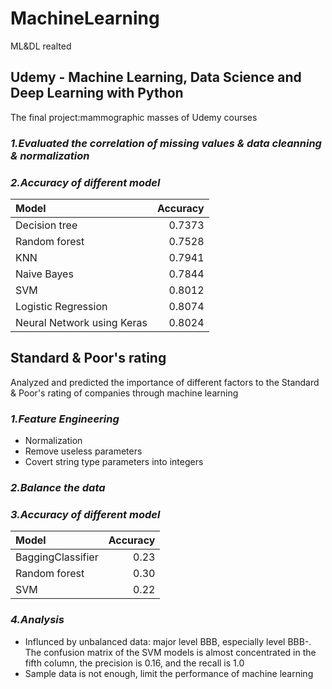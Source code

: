 # MachineLearning
 ML&DL realted

## Udemy - Machine Learning, Data Science and Deep Learning with Python
 The final project:mammographic masses of Udemy courses

### *1.Evaluated the correlation of missing values & data cleanning & normalization*

### *2.Accuracy of different model*
| **Model**                  | **Accuracy**|
| :--------------------------| ----------: |
| Decision tree              | 0.7373 |
| Random forest              | 0.7528 |
| KNN                        | 0.7941 |
| Naive Bayes                | 0.7844 |
| SVM                        | 0.8012 |
| Logistic Regression        | 0.8074 |
| Neural Network using Keras | 0.8024 |

## Standard & Poor's rating
 Analyzed and predicted the importance of different factors to the Standard & Poor's rating of companies through machine learning

### *1.Feature Engineering*
 * Normalization
 * Remove useless parameters
 * Covert string type parameters into integers

### *2.Balance the data*

### *3.Accuracy of different model*
| **Model**                  | **Accuracy**|
| :--------------------------| ----------: |
| BaggingClassifier          | 0.23 |
| Random forest              | 0.30 |
| SVM                        | 0.22 |

### *4.Analysis*
 * Influnced by unbalanced data: major level BBB, especially level BBB-. The confusion matrix of the SVM models is almost concentrated in the fifth column, the precision is 0.16, and the recall is 1.0
 * Sample data is not enough, limit the performance of machine learning

